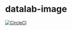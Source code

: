 # datalab-image
[![CircleCI](https://circleci.com/gh/malariagen/datalab-image.svg?style=svg)](https://circleci.com/gh/malariagen/datalab-image)
